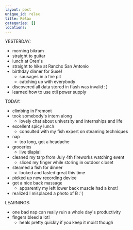 ```yaml
---
layout: post
unique_id: relax
title: Relax
categories: []
locations: 
---
```


YESTERDAY:
* morning bikram
* straight to guitar
* lunch at Oren's
* straight to hike at Rancho San Antonio
* birthday dinner for Suse!
  * sausages in a fire pit
  * catching up with everybody
* discovered all data stored in flash was invalid :(
* learned how to use otii power supply

TODAY:
* climbing in Fremont
* took somebody's intern along
  * lovely chat about university and internships and life
* excellent spicy lunch
  * consulted with my fish expert on steaming techniques
* nap
  * too long, got a headache
* groceries
  * live tilapia!
* cleaned my tarp from July 4th fireworks watching event
  * sliced my finger while storing in outdoor closet
* steamed a fish for dinner
  * looked and tasted great this time
* picked up new recording device
* got a nice back massage
  * apparently my left lower back muscle had a knot!
* realized I misplaced a photo of B :'(

LEARNINGS:
* one bad nap can really ruin a whole day's productivity
* fingers bleed a lot!
  * heals pretty quickly if you keep it moist though
